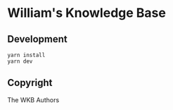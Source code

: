 # William's Knowledge Base

## Development

```shell
yarn install
yarn dev
```

## Copyright

The WKB Authors
